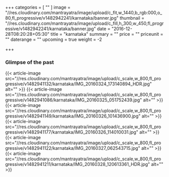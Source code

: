 +++
categories = [
  "" ]
image = "//res.cloudinary.com/mantrayatra/image/upload/c_fit,w_1440,b_rgb:000,o_80,fl_progressive/v1482942241/karnataka/banner.jpg"
thumbnail = "//res.cloudinary.com/mantrayatra/image/upload/c_fill,h_300,w_450,fl_progressive/v1482942241/karnataka/banner.jpg"
date = "2016-12-28T08:20:28+05:30"
title = "karnataka"
summary = ""
price = ""
priceunit = ""
daterange = ""
upcoming = true
weight = -2

+++

### Glimpse of the past
{{< article-image src="//res.cloudinary.com/mantrayatra/image/upload/c_scale,w_800,fl_progressive/v1482941132/karnataka/IMG_20160324_173140894_HDR.jpg" alt="" >}}
{{< article-image src="//res.cloudinary.com/mantrayatra/image/upload/c_scale,w_800,fl_progressive/v1482941086/karnataka/IMG_20160325_051752439.jpg" alt="" >}}
{{< article-image src="//res.cloudinary.com/mantrayatra/image/upload/c_scale,w_800,fl_progressive/v1482941149/karnataka/IMG_20160326_101436900.jpg" alt="" >}}
{{< article-image src="//res.cloudinary.com/mantrayatra/image/upload/c_scale,w_800,fl_progressive/v1482941177/karnataka/IMG_20160326_114010031.jpg" alt="" >}}
{{< article-image src="//res.cloudinary.com/mantrayatra/image/upload/c_scale,w_800,fl_progressive/v1482941122/karnataka/IMG_20160327_062543715.jpg" alt="" >}}
{{< article-image src="//res.cloudinary.com/mantrayatra/image/upload/c_scale,w_800,fl_progressive/v1482941211/karnataka/IMG_20160328_120613361_HDR.jpg" alt="" >}}
